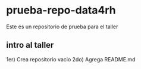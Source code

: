 # prueba-repo-data4rh
Este es un repositorio de prueba para el taller 

## intro al taller

1er) Crea repositorio vacio
2do) Agrega README.md

